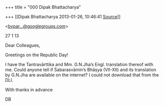 +++
title = "000 Dipak Bhattacharya"

+++
[[Dipak Bhattacharya	2013-01-26, 10:46:41 [Source](https://groups.google.com/g/bvparishat/c/v9dd771x7_Q)]]



\<[bvpar...@googlegroups.com]()\>

27 1 13

Dear Colleagues,

Greetings on the Republic Day!

I have the Tantravārttika and Mm. G.N.Jha’s Engl. translation thereof with me. Could anyone tell if Śabarasvāmin’s Bhāṣya (VII-XII) and its translation by G.N.Jha are available on the internet? I could not download that from the DLI.

With thanks in advance

DB

